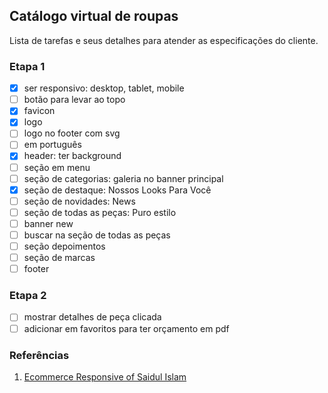 ## Catálogo virtual de roupas

Lista de tarefas e seus detalhes para atender as especificações do cliente.

### Etapa 1

- [x] ser responsivo: desktop, tablet, mobile
- [ ] botão para levar ao topo
- [x] favicon
- [x] logo
- [ ] logo no footer com svg
- [ ] em português
- [x] header: ter background
- [ ] seção em menu
- [ ] seção de categorias: galeria no banner principal
- [x] seção de destaque: Nossos Looks Para Você
- [ ] seção de novidades: News
- [ ] seção de todas as peças: Puro estilo
- [ ] banner new
- [ ] buscar na seção de todas as peças
- [ ] seção depoimentos
- [ ] seção de marcas
- [ ] footer

### Etapa 2

- [ ] mostrar detalhes de peça clicada
- [ ] adicionar em favoritos para ter orçamento em pdf

### Referências

1. [Ecommerce Responsive of Saidul Islam](https://www.youtube.com/watch?v=FaNTVjATYHQ)